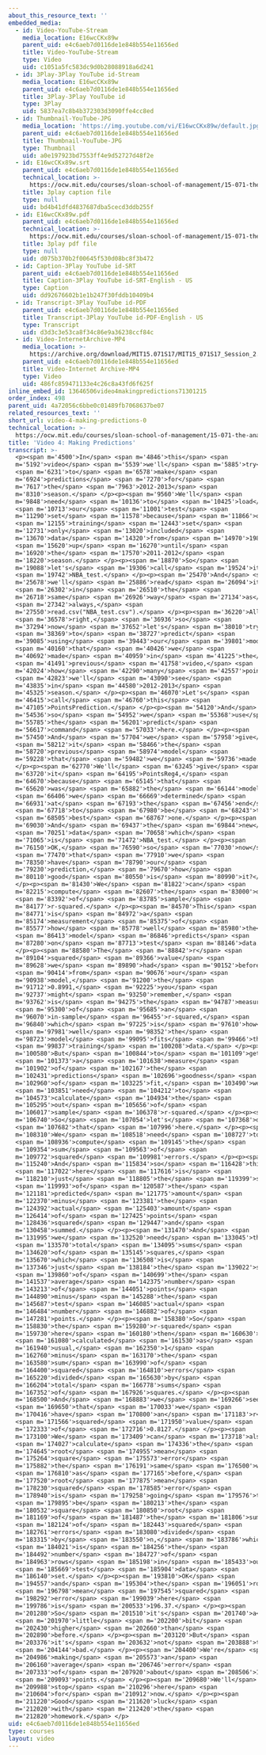 ```yaml
---
about_this_resource_text: ''
embedded_media:
  - id: Video-YouTube-Stream
    media_location: E16wcCKx89w
    parent_uid: e4c6aeb7d0116de1e848b554e11656ed
    title: Video-YouTube-Stream
    type: Video
    uid: c1051a5fc583dc9d0b28088918a6d241
  - id: 3Play-3Play YouTube id-Stream
    media_location: E16wcCKx89w
    parent_uid: e4c6aeb7d0116de1e848b554e11656ed
    title: 3Play-3Play YouTube id
    type: 3Play
    uid: 5837ea7c8b4b372303d3090ffe4cc8ed
  - id: Thumbnail-YouTube-JPG
    media_location: 'https://img.youtube.com/vi/E16wcCKx89w/default.jpg'
    parent_uid: e4c6aeb7d0116de1e848b554e11656ed
    title: Thumbnail-YouTube-JPG
    type: Thumbnail
    uid: a0e197923bd7553ff4e9d52727d48f2e
  - id: E16wcCKx89w.srt
    parent_uid: e4c6aeb7d0116de1e848b554e11656ed
    technical_location: >-
      https://ocw.mit.edu/courses/sloan-school-of-management/15-071-the-analytics-edge-spring-2017/linear-regression/playing-moneyball-in-the-nba-recitation/video-4-making-predictions/video-4-making-predictions-0/E16wcCKx89w.srt
    title: 3play caption file
    type: null
    uid: bd4b41dfd4837687dba5cecd3ddb255f
  - id: E16wcCKx89w.pdf
    parent_uid: e4c6aeb7d0116de1e848b554e11656ed
    technical_location: >-
      https://ocw.mit.edu/courses/sloan-school-of-management/15-071-the-analytics-edge-spring-2017/linear-regression/playing-moneyball-in-the-nba-recitation/video-4-making-predictions/video-4-making-predictions-0/E16wcCKx89w.pdf
    title: 3play pdf file
    type: null
    uid: d075b370b2f00645f530d08bc8f3b472
  - id: Caption-3Play YouTube id-SRT
    parent_uid: e4c6aeb7d0116de1e848b554e11656ed
    title: Caption-3Play YouTube id-SRT-English - US
    type: Caption
    uid: dd92676602b1e1b247f30fddb10409b4
  - id: Transcript-3Play YouTube id-PDF
    parent_uid: e4c6aeb7d0116de1e848b554e11656ed
    title: Transcript-3Play YouTube id-PDF-English - US
    type: Transcript
    uid: d3d3c3e53ca8f34c86e9a36238ccf84c
  - id: Video-InternetArchive-MP4
    media_location: >-
      https://archive.org/download/MIT15.071S17/MIT15_071S17_Session_2.4.05_300k.mp4
    parent_uid: e4c6aeb7d0116de1e848b554e11656ed
    title: Video-Internet Archive-MP4
    type: Video
    uid: 486fc859471133e4c26c8a43fd6f625f
inline_embed_id: 13646506video4makingpredictions71301215
order_index: 498
parent_uid: 4a72056c6bbe0c01489fb7068637be07
related_resources_text: ''
short_url: video-4-making-predictions-0
technical_location: >-
  https://ocw.mit.edu/courses/sloan-school-of-management/15-071-the-analytics-edge-spring-2017/linear-regression/playing-moneyball-in-the-nba-recitation/video-4-making-predictions/video-4-making-predictions-0
title: 'Video 4: Making Predictions'
transcript: >-
  <p><span m='4500'>In</span> <span m='4846'>this</span> <span
  m='5192'>video</span> <span m='5539'>we'll</span> <span m='5885'>try</span>
  <span m='6231'>to</span> <span m='6578'>make</span> <span
  m='6924'>predictions</span> <span m='7270'>for</span> <span
  m='7617'>the</span> <span m='7963'>2012-2013</span> <span
  m='8310'>season.</span> </p><p><span m='9560'>We'll</span> <span
  m='9848'>need</span> <span m='10136'>to</span> <span m='10425'>load</span>
  <span m='10713'>our</span> <span m='11001'>test</span> <span
  m='11290'>set</span> <span m='11578'>because</span> <span m='11866'>our</span>
  <span m='12155'>training</span> <span m='12443'>set</span> <span
  m='12731'>only</span> <span m='13020'>included</span> <span
  m='13670'>data</span> <span m='14320'>from</span> <span m='14970'>1980</span>
  <span m='15620'>up</span> <span m='16270'>until</span> <span
  m='16920'>the</span> <span m='17570'>2011-2012</span> <span
  m='18220'>season.</span> </p><p><span m='18870'>So</span> <span
  m='19088'>let's</span> <span m='19306'>call</span> <span m='19524'>it</span>
  <span m='19742'>NBA_test.</span> </p><p><span m='25470'>And</span> <span
  m='25678'>we'll</span> <span m='25886'>read</span> <span m='26094'>it</span>
  <span m='26302'>in</span> <span m='26510'>the</span> <span
  m='26718'>same</span> <span m='26926'>way</span> <span m='27134'>as</span>
  <span m='27342'>always,</span> <span
  m='27550'>read.csv("NBA_test.csv").</span> </p><p><span m='36220'>All</span>
  <span m='36578'>right,</span> <span m='36936'>so</span> <span
  m='37294'>now</span> <span m='37652'>let's</span> <span m='38010'>try</span>
  <span m='38369'>to</span> <span m='38727'>predict</span> <span
  m='39085'>using</span> <span m='39443'>our</span> <span m='39801'>model</span>
  <span m='40160'>that</span> <span m='40426'>we</span> <span
  m='40692'>made</span> <span m='40959'>in</span> <span m='41225'>the</span>
  <span m='41491'>previous</span> <span m='41758'>video,</span> <span
  m='42024'>how</span> <span m='42290'>many</span> <span m='42557'>points</span>
  <span m='42823'>we'll</span> <span m='43090'>see</span> <span
  m='43835'>in</span> <span m='44580'>2012-2013</span> <span
  m='45325'>season.</span> </p><p><span m='46070'>Let's</span> <span
  m='46415'>call</span> <span m='46760'>this</span> <span
  m='47105'>PointsPrediction.</span> </p><p><span m='54120'>And</span> <span
  m='54536'>so</span> <span m='54952'>we</span> <span m='55368'>use</span> <span
  m='55785'>the</span> <span m='56201'>predict</span> <span
  m='56617'>command</span> <span m='57033'>here.</span> </p><p><span
  m='57450'>And</span> <span m='57704'>we</span> <span m='57958'>give</span>
  <span m='58212'>it</span> <span m='58466'>the</span> <span
  m='58720'>previous</span> <span m='58974'>model</span> <span
  m='59228'>that</span> <span m='59482'>we</span> <span m='59736'>made.</span>
  </p><p><span m='62770'>We'll</span> <span m='63245'>give</span> <span
  m='63720'>it</span> <span m='64195'>PointsReg4,</span> <span
  m='64670'>because</span> <span m='65145'>that</span> <span
  m='65620'>was</span> <span m='65882'>the</span> <span m='66144'>model</span>
  <span m='66406'>we</span> <span m='66669'>determined</span> <span
  m='66931'>at</span> <span m='67193'>the</span> <span m='67456'>end</span>
  <span m='67718'>to</span> <span m='67980'>be</span> <span m='68243'>the</span>
  <span m='68505'>best</span> <span m='68767'>one.</span> </p><p><span
  m='69030'>And</span> <span m='69437'>the</span> <span m='69844'>new</span>
  <span m='70251'>data</span> <span m='70658'>which</span> <span
  m='71065'>is</span> <span m='71472'>NBA_test.</span> </p><p><span
  m='76150'>OK,</span> <span m='76590'>so</span> <span m='77030'>now</span>
  <span m='77470'>that</span> <span m='77910'>we</span> <span
  m='78350'>have</span> <span m='78790'>our</span> <span
  m='79230'>prediction,</span> <span m='79670'>how</span> <span
  m='80110'>good</span> <span m='80550'>is</span> <span m='80990'>it?</span>
  </p><p><span m='81430'>We</span> <span m='81822'>can</span> <span
  m='82215'>compute</span> <span m='82607'>the</span> <span m='83000'>out</span>
  <span m='83392'>of</span> <span m='83785'>sample</span> <span
  m='84177'>r-squared.</span> </p><p><span m='84570'>This</span> <span
  m='84771'>is</span> <span m='84972'>a</span> <span
  m='85174'>measurement</span> <span m='85375'>of</span> <span
  m='85577'>how</span> <span m='85778'>well</span> <span m='85980'>the</span>
  <span m='86413'>model</span> <span m='86846'>predicts</span> <span
  m='87280'>on</span> <span m='87713'>test</span> <span m='88146'>data.</span>
  </p><p><span m='88580'>The</span> <span m='88842'>r</span> <span
  m='89104'>squared</span> <span m='89366'>value</span> <span
  m='89628'>we</span> <span m='89890'>had</span> <span m='90152'>before</span>
  <span m='90414'>from</span> <span m='90676'>our</span> <span
  m='90938'>model,</span> <span m='91200'>the</span> <span
  m='91712'>0.8991,</span> <span m='92225'>you</span> <span
  m='92737'>might</span> <span m='93250'>remember,</span> <span
  m='93762'>is</span> <span m='94275'>the</span> <span m='94787'>measure</span>
  <span m='95300'>of</span> <span m='95685'>an</span> <span
  m='96070'>in-sample</span> <span m='96455'>r-squared,</span> <span
  m='96840'>which</span> <span m='97225'>is</span> <span m='97610'>how</span>
  <span m='97981'>well</span> <span m='98352'>the</span> <span
  m='98723'>model</span> <span m='99095'>fits</span> <span m='99466'>the</span>
  <span m='99837'>training</span> <span m='100208'>data.</span> </p><p><span
  m='100580'>But</span> <span m='100844'>to</span> <span m='101109'>get</span>
  <span m='101373'>a</span> <span m='101638'>measure</span> <span
  m='101902'>of</span> <span m='102167'>the</span> <span
  m='102431'>predictions</span> <span m='102696'>goodness</span> <span
  m='102960'>of</span> <span m='103225'>fit,</span> <span m='103490'>we</span>
  <span m='103851'>need</span> <span m='104212'>to</span> <span
  m='104573'>calculate</span> <span m='104934'>the</span> <span
  m='105295'>out</span> <span m='105656'>of</span> <span
  m='106017'>sample</span> <span m='106378'>r-squared.</span> </p><p><span
  m='106740'>So</span> <span m='107054'>let's</span> <span m='107368'>do</span>
  <span m='107682'>that</span> <span m='107996'>here.</span> </p><p><span
  m='108310'>We</span> <span m='108518'>need</span> <span m='108727'>to</span>
  <span m='108936'>compute</span> <span m='109145'>the</span> <span
  m='109354'>sum</span> <span m='109563'>of</span> <span
  m='109772'>squared</span> <span m='109981'>errors.</span> </p><p><span
  m='115240'>And</span> <span m='115834'>so</span> <span m='116428'>this</span>
  <span m='117022'>here</span> <span m='117616'>is</span> <span
  m='118210'>just</span> <span m='118805'>the</span> <span m='119399'>sum</span>
  <span m='119993'>of</span> <span m='120587'>the</span> <span
  m='121181'>predicted</span> <span m='121775'>amount</span> <span
  m='122370'>minus</span> <span m='123381'>the</span> <span
  m='124392'>actual</span> <span m='125403'>amount</span> <span
  m='126414'>of</span> <span m='127425'>points</span> <span
  m='128436'>squared</span> <span m='129447'>and</span> <span
  m='130458'>summed.</span> </p><p><span m='131470'>And</span> <span
  m='131995'>we</span> <span m='132520'>need</span> <span m='133045'>the</span>
  <span m='133570'>total</span> <span m='134095'>sums</span> <span
  m='134620'>of</span> <span m='135145'>squares,</span> <span
  m='135670'>which</span> <span m='136508'>is</span> <span
  m='137346'>just</span> <span m='138184'>the</span> <span m='139022'>sum</span>
  <span m='139860'>of</span> <span m='140699'>the</span> <span
  m='141537'>average</span> <span m='142375'>number</span> <span
  m='143213'>of</span> <span m='144051'>points</span> <span
  m='144890'>minus</span> <span m='145288'>the</span> <span
  m='145687'>test</span> <span m='146085'>actual</span> <span
  m='146484'>number</span> <span m='146882'>of</span> <span
  m='147281'>points.</span> </p><p><span m='158380'>So</span> <span
  m='158830'>the</span> <span m='159280'>r-squared</span> <span
  m='159730'>here</span> <span m='160180'>then</span> <span m='160630'>is</span>
  <span m='161080'>calculated</span> <span m='161530'>as</span> <span
  m='161940'>usual,</span> <span m='162350'>1</span> <span
  m='162760'>minus</span> <span m='163170'>the</span> <span
  m='163580'>sum</span> <span m='163990'>of</span> <span
  m='164400'>squared</span> <span m='164810'>errors</span> <span
  m='165220'>divided</span> <span m='165630'>by</span> <span
  m='166204'>total</span> <span m='166778'>sums</span> <span
  m='167352'>of</span> <span m='167926'>squares.</span> </p><p><span
  m='168500'>And</span> <span m='168883'>we</span> <span m='169266'>see</span>
  <span m='169650'>that</span> <span m='170033'>we</span> <span
  m='170416'>have</span> <span m='170800'>an</span> <span m='171183'>r</span>
  <span m='171566'>squared</span> <span m='171950'>value</span> <span
  m='172333'>of</span> <span m='172716'>0.8127.</span> </p><p><span
  m='173100'>We</span> <span m='173409'>can</span> <span m='173718'>also</span>
  <span m='174027'>calculate</span> <span m='174336'>the</span> <span
  m='174645'>root</span> <span m='174955'>mean</span> <span
  m='175264'>square</span> <span m='175573'>error</span> <span
  m='175882'>the</span> <span m='176191'>same</span> <span m='176500'>way</span>
  <span m='176810'>as</span> <span m='177165'>before,</span> <span
  m='177520'>root</span> <span m='177875'>mean</span> <span
  m='178230'>squared</span> <span m='178585'>error</span> <span
  m='178940'>is</span> <span m='179258'>going</span> <span m='179576'>to</span>
  <span m='179895'>be</span> <span m='180213'>the</span> <span
  m='180532'>square</span> <span m='180850'>root</span> <span
  m='181169'>of</span> <span m='181487'>the</span> <span m='181806'>sum</span>
  <span m='182124'>of</span> <span m='182443'>squared</span> <span
  m='182761'>errors</span> <span m='183080'>divided</span> <span
  m='183315'>by</span> <span m='183550'>n,</span> <span m='183786'>which</span>
  <span m='184021'>is</span> <span m='184256'>the</span> <span
  m='184492'>number</span> <span m='184727'>of</span> <span
  m='184963'>rows</span> <span m='185198'>in</span> <span m='185433'>our</span>
  <span m='185669'>test</span> <span m='185904'>data</span> <span
  m='186140'>set.</span> </p><p><span m='193810'>OK</span> <span
  m='194557'>and</span> <span m='195304'>the</span> <span m='196051'>root</span>
  <span m='196798'>mean</span> <span m='197545'>squared</span> <span
  m='198292'>error</span> <span m='199039'>here</span> <span
  m='199786'>is</span> <span m='200533'>196.37.</span> </p><p><span
  m='201280'>So</span> <span m='201510'>it's</span> <span m='201740'>a</span>
  <span m='201970'>little</span> <span m='202200'>bit</span> <span
  m='202430'>higher</span> <span m='202660'>than</span> <span
  m='202890'>before.</span> </p><p><span m='203120'>But</span> <span
  m='203376'>it's</span> <span m='203632'>not</span> <span m='203888'>too</span>
  <span m='204144'>bad.</span> </p><p><span m='204400'>We're</span> <span
  m='204986'>making</span> <span m='205573'>an</span> <span
  m='206160'>average</span> <span m='206746'>error</span> <span
  m='207333'>of</span> <span m='207920'>about</span> <span m='208506'>196</span>
  <span m='209093'>points.</span> </p><p><span m='209680'>We'll</span> <span
  m='209988'>stop</span> <span m='210296'>here</span> <span
  m='210604'>for</span> <span m='210912'>now.</span> </p><p><span
  m='211220'>Good</span> <span m='211620'>luck</span> <span
  m='212020'>with</span> <span m='212420'>the</span> <span
  m='212820'>homework.</span> </p>
uid: e4c6aeb7d0116de1e848b554e11656ed
type: courses
layout: video
---
```


